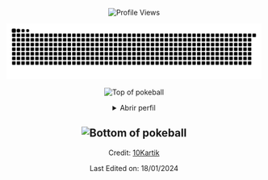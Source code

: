 <p align = "center">
	<img src = "https://komarev.com/ghpvc/?username=10kartik&style=plastic&color=blueviolet" alt = "Profile Views"/>
</p>
<p align = "center">
	<img src = "https://github.com/7oSkaaa/7oSkaaa/blob/output/github-contribution-grid-snake.svg?" alt = "Snake Game"/>
</p>

<div align="center">


![Top of pokeball](https://user-images.githubusercontent.com/44261381/209363264-ac854d3c-2cc2-44c4-928e-8a08d1013f46.png)

<details>
<summary>Abrir perfil</summary>

<br>
<div>
  <div align=center>
      <a href="https://git.io/typing-svg"><img src="https://readme-typing-svg.demolab.com/?font=VT323&size=35&duration=3500&pause=300&color=6A0572&center=true&vCenter=true&width=500&lines=Hey%2C+Soy+Gabriel;Bienvenido+a+mi+perfil+ de+GitHub;Creativo+y+Curioso+por+naturaleza;Estudiante+de+DAM;Amante+de+java+y+videojuegos;Trabajador+y+Ambicioso;Adoro+la+música+y+programar" alt="Typing SVG" /></a>
  </div>
</div>

<details>
<summary>Sobre mí</summary>

[//]: # (You must have a lf before the markdown element when inside a block for it to work: https://stackoverflow.com/questions/29368902/how-can-i-wrap-my-markdown-in-an-html-div)

<div align="left">

```js
/**
 * Represents me.
 *
 * @constructor
 * @param {string} Localización - Las Palmas, Islas Canarias, España.
 * @param {string} Idiomas - Ingles, Spanish.
 * @param {string} Intereses - Desarrollo de aplicaciones.
 * @param {string} hobbies - Lectura, videojuegos y escuchar música.
 * @param {string} Educación - Ciclo superior de desarrollo de aplicaciones multiplataforma.
 * @param {string} Aspectos positivos - Creatividad.
 * @param {string} Debilidades - Timidez.
 *
 * @throws {Punch} To any and all bugs.
 *
 * @returns {Object} Gabriel.
 */
```

</div>

</details>

<details>
<summary>Herramientas</summary>
<div>
  <p style="display: inline-block;" align="center">
    <kbd>
      <kbd>Lenguajes de programación</kbd>
      <br>
      <br>
      <img width="30px" src="https://cdn.jsdelivr.net/gh/devicons/devicon/icons/javascript/javascript-original.svg" alt="js" title="Javascript"/> 
      <img width="30px" src="https://cdn.jsdelivr.net/gh/devicons/devicon/icons/python/python-original.svg" alt="py" title="Python"/> 
    </kbd>
    <kbd>
      <kbd>Front-end</kbd>
      <br>
      <br>
      <img width="30px" src="https://cdn.jsdelivr.net/gh/devicons/devicon/icons/html5/html5-original.svg" alt="html" title="HTML"/> 
    </kbd>
    <kbd>
      <kbd>Bases de datos</kbd>
      <br>
      <br>
      <img width="30px" src="https://cdn.jsdelivr.net/gh/devicons/devicon/icons/mysql/mysql-plain.svg" alt="mysql" title="MySQL"/>
    </kbd>
    <br>
    <br>
    <kbd>
      <kbd>Redes e implementación de sistemas operativos</kbd>
      <br>
      <br>
	    <img width="30" src="https://user-images.githubusercontent.com/25181517/186884150-05e9ff6d-340e-4802-9533-2c3f02363ee3.png" alt="Windows" title="Windows"/>
	    <img width="30" src="https://github.com/marwin1991/profile-technology-icons/assets/76662862/2481dc48-be6b-4ebb-9e8c-3b957efe69fa" alt="Linux" title="Linux"/>
      <img width="30px" src="https://cdn.jsdelivr.net/gh/devicons/devicon/icons/git/git-plain.svg" alt="git" title="git" />
      <img width="30px" src="https://icon.icepanel.io/Technology/svg/GitHub-Actions.svg" alt="githubactions" title="Github Actions"/>
    </kbd>
    <kbd>
      <kbd>Herraientas</kbd>
      <br>
      <br>
      <img width="30px" src="https://cdn.jsdelivr.net/gh/devicons/devicon/icons/vscode/vscode-original.svg"  alt="VSCode" title="VS Code"/>
      <img width="30px" src="https://upload.wikimedia.org/wikipedia/en/d/d2/Sublime_Text_3_logo.png"  alt="sublime" title="Sublime"/>
  </p>
</div>
</details>

<details>
  <summary>Cuota</summary>
  <br>
  <blockquote>
    “Un ordenador puede ser llamada inteligente si logra engañar a una persona haciéndole creer que es un humano..”
    <br><strong>- Alan Turing</strong>
  </blockquote>
</details>

<details>
  <summary>Free DOSE hit</summary>
  <br>
  <small><i>DOSE (dopamina, oxitocina, serotonina & endorfina), refresca la páigna si la DOSE fue inefectiva.</i></small>
  <br>
  <div align="center"><img src="https://readme-jokes.vercel.app/api?theme=monokai" alt="Jokes Card" /></div>
</details>

<details>
<summary>¿Qué puedo hacer por tí?</summary>
<table style="border: none">
  <tr>
  <td width="50%" valign="top">

[//]: # (Fighting against markdown and blocks isn't easy, indentation is catastrophic)

  </td>
  <td width="50%" valign="top">

## It's not perfect, isn't it?

**<img alt="Feedback" src="https://img.shields.io/badge/Ask%20me-anything-1abc9c.svg">**

<blockquote>“Una vez un ordernador me venció jugando al ajedrez, pero no me opuso resistencia cuando pasamos al kick boxing.”
<br><strong>– Emo Philips</strong></blockquote>

  </td>
  </tr>
</table>
</details>

</details>

![Bottom of pokeball](https://user-images.githubusercontent.com/44261381/209363271-905d2a5e-8a18-44c0-a450-45dddd4d5036.png)
------
Credit: [10Kartik](https://github.com/10Kartik)

Last Edited on: 18/01/2024
